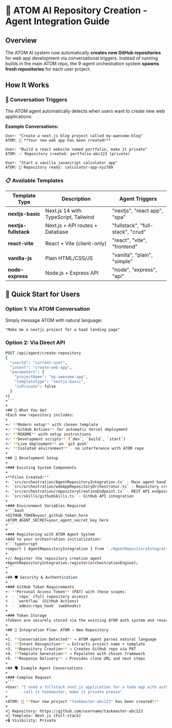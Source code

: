 # 🎯 ATOM AI Repository Creation - Agent Integration Guide

## Overview
The ATOM AI system now automatically **creates new GitHub repositories** for web app development via conversational triggers. Instead of running builds in the main ATOM repo, the 9-agent orchestration system **spawns fresh repositories** for each user project.

## How It Works

### 🤖 Conversation Triggers
The ATOM agent automatically detects when users want to create new web applications:

**Example Conversations:**
```
User: "Create a next.js blog project called my-awesome-blog"
ATOM: 🎉 **Your new web app has been created!**

User: "Build a react website named portfolio, make it private"
ATOM: ✅ Repository created: portfolio-abc123 (private)

User: "Start a vanilla javascript calculator app"
ATOM: 🚀 Repository ready: calculator-app-xyz789
```

### 📋 Available Templates
| Template Type | Description | Agent Triggers |
|---------------|-------------|----------------|
| **nextjs-basic** | Next.js 14 with TypeScript, Tailwind | "nextjs", "react app", "spa" |
| **nextjs-fullstack** | Next.js + API routes + Database | "fullstack", "full-stack", "crud" |
| **react-vite** | React + Vite (client-only) | "react", "vite", "frontend" |
| **vanilla-js** | Plain HTML/CSS/JS | "vanilla", "plain", "simple" |
| **node-express** | Node.js + Express API | "node", "express", "api" |

## 🚀 Quick Start for Users

### Option 1: Via ATOM Conversation
Simply message ATOM with natural language:
```
"Make me a nextjs project for a SaaS landing page"
```

### Option 2: Via Direct API
```bash
POST /api/agent/create-repository
{
  "userId": "current-user",
  "intent": "create-web-app",
  "parameters": {
    "projectName": "my-awesome-app",
    "templateType": "nextjs-basic",
    "isPrivate": false
  }
+}
+```
+
+## 📁 What You Get
+Each new repository includes:
+
+✅ **Modern setup** with chosen template
+✅ **GitHub Actions** for automatic Vercel deployment  
+✅ **README** with setup instructions
+✅ **Development scripts** (`dev`, `build`, `start`)
+✅ **Live deployment** on `git push`
+✅ **Isolated environment** - no interference with ATOM repo
+
+## 🔧 Development Setup
+
+### Existing System Components
+
+**Files Created:**
+- `src/orchestration/AgentRepositoryIntegration.ts` - Main agent handler
+- `src/orchestration/webAppRepositoryOrchestrator.ts` - Repository creation logic
+- `src/orchestration/repositoryCreationEndpoint.ts` - REST API endpoints
+- `src/skills/githubSkills.ts` - GitHub API integration
+
+### Environment Variables Required
+```bash
+GITHUB_TOKEN=your_github_token_here
+ATOM_AGENT_SECRET=your_agent_secret_key_here
+```
+
+### Registering with ATOM Agent System
+Add to your orchestration initialization:
+```typescript
+import { AgentRepositoryIntegration } from './AgentRepositoryIntegration';
+
+// Register the repository creation agent
+AgentRepositoryIntegration.register(orchestrationEngine);
+```
+
+## 🛡️ Security & Authentication
+
+### GitHub Token Requirements
+- **Personal Access Token** (PAT) with these scopes:
+  - `repo` (full repository access)
+  - `workflow` (GitHub Actions)
+  - `admin:repo_hook` (webhooks)
+
+### Token Storage
+Tokens are securely stored via the existing ATOM auth system and reused across requests.
+
+## 🔄 Integration Flow: ATOM → New Repository
+
+1. **Conversation Detected** → ATOM agent parses natural language
+2. **Intent Recognition** → Extracts project name + template
+3. **Repository Creation** → Creates GitHub repo via PAT
+4. **Template Generation** → Populates with chosen framework
+5. **Response Delivery** → Provides clone URL and next steps
+
+## 🗣️ Example Agent Conversations
+
+### Complex Request
+```
+User: "I need a fullstack next.js application for a todo app with auth,
+       call it taskmaster, make it private please"
+
+ATOM: 🎉 **Your new project "taskmaster-abc123" has been created!**
+
+🔗 Repository: https://github.com/username/taskmaster-abc123
+📂 Template: Next.js (Full-stack)
+🔒 Visibility: Private
